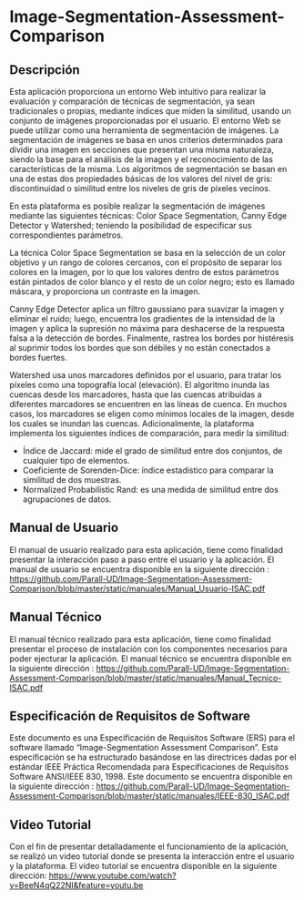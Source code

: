 # Image-Segmentation-Assessment-Comparison
## Descripción

Esta aplicación proporciona un entorno Web intuitivo para realizar la evaluación y comparación de técnicas de segmentación, ya sean tradicionales o propias, mediante índices que miden la similitud, usando un conjunto de imágenes proporcionadas por el usuario. El entorno Web se puede utilizar como una herramienta de segmentación de imágenes. 
La segmentación de imágenes se basa en unos criterios determinados para dividir una imagen en secciones que presentan una misma naturaleza, siendo la base para el análisis de la imagen y el reconocimiento de las características de la misma. Los algoritmos de segmentación se basan en una de estas dos propiedades básicas de los valores del nivel de gris: discontinuidad o similitud entre los niveles de gris de píxeles vecinos. 

En esta plataforma es posible realizar la segmentación de imágenes mediante las siguientes técnicas: Color Space Segmentation, Canny Edge Detector y Watershed; teniendo la posibilidad de especificar sus correspondientes parámetros.

La técnica Color Space Segmentation se basa en la selección de un color objetivo y un rango de colores cercanos, con el propósito de separar los colores en la imagen, por lo que los valores dentro de estos parámetros están pintados de color blanco y el resto de un color negro; esto es llamado máscara, y proporciona un contraste en la imagen.

Canny Edge Detector aplica un filtro gaussiano para suavizar la imagen y eliminar el ruido; luego, encuentra los gradientes de la intensidad de la imagen y aplica la supresión no máxima para deshacerse de la respuesta falsa a la detección de bordes. Finalmente, rastrea los bordes por histéresis al suprimir todos los bordes que son débiles y no están conectados a bordes fuertes.

Watershed usa unos marcadores definidos por el usuario, para tratar los píxeles como una topografía local (elevación). El algoritmo inunda las cuencas desde los marcadores, hasta que las cuencas atribuidas a diferentes marcadores se encuentren en las líneas de cuenca. En muchos casos, los marcadores se eligen como mínimos locales de la imagen, desde los cuales se inundan las cuencas.
Adicionalmente, la plataforma implementa los siguientes índices de comparación, para medir la similitud:

- Índice de Jaccard: mide el grado de similitud entre dos conjuntos, de cualquier tipo de elementos.
- Coeficiente de Sorenden-Dice: índice estadístico para comparar la similitud de dos muestras.
- Normalized Probabilistic Rand: es una medida de similitud entre dos agrupaciones de datos.


## Manual de Usuario

El manual de usuario realizado para esta aplicación, tiene como finalidad presentar la interacción paso a paso entre el usuario y la aplicación. El manual de usuario se encuentra disponible en la siguiente dirección : https://github.com/Parall-UD/Image-Segmentation-Assessment-Comparison/blob/master/static/manuales/Manual_Usuario-ISAC.pdf

## Manual Técnico

El manual técnico realizado para esta aplicación, tiene como finalidad presentar el proceso de instalación con los componentes necesarios para poder ejecturar la aplicación. El manual técnico se encuentra disponible en la siguiente dirección : https://github.com/Parall-UD/Image-Segmentation-Assessment-Comparison/blob/master/static/manuales/Manual_Tecnico-ISAC.pdf

## Especificación de Requisitos de Software
Este documento es una Especificación de Requisitos Software (ERS) para el software llamado “Image-Segmentation Assessment Comparison”. Esta especificación se ha estructurado basándose en las directrices dadas por el estándar IEEE Práctica Recomendada para Especificaciones de Requisitos Software ANSI/IEEE 830, 1998. Este documento se encuentra disponible en la siguiente dirección : https://github.com/Parall-UD/Image-Segmentation-Assessment-Comparison/blob/master/static/manuales/IEEE-830_ISAC.pdf

## Video Tutorial
Con el fin de presentar detalladamente el funcionamiento de la aplicación, se realizó un video tutorial donde se presenta la interacción entre el usuario y la plataforma. El video tutorial se encuentra disponible en la siguiente dirección: https://www.youtube.com/watch?v=BeeN4qQ22NI&feature=youtu.be
